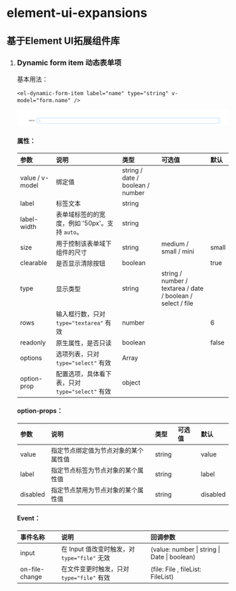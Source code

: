 <!--
 * @Date: 2020-06-17 22:02:56
 * @LastEditors: 曾令宇
 * @LastEditTime: 2020-06-24 15:33:44
 * @FilePath: \element-ui-expansions\README.md
--> 
# element-ui-expansions
## 基于Element UI拓展组件库

1. ### Dynamic form item 动态表单项

   基本用法：

   ```vue
   <el-dynamic-form-item label="name" type="string" v-model="form.name" />
   ```

   ![image-20200624140627272](doc_img/image-20200624140627272.png)

   #### 属性：

   | 参数            | 说明                                            | 类型                             | 可选值                                                      | 默认  |
   | --------------- | ----------------------------------------------- | -------------------------------- | ----------------------------------------------------------- | ----- |
   | value / v-model | 绑定值                                          | string / date / boolean / number |                                                             |       |
   | label           | 标签文本                                        | string                           |                                                             |       |
   | label-width     | 表单域标签的的宽度，例如 '50px'。支持 `auto`。  | string                           |                                                             |       |
   | size            | 用于控制该表单域下组件的尺寸                    | string                           | medium / small / mini                                       | small |
   | clearable       | 是否显示清除按钮                                | boolean                          |                                                             | true  |
   | type            | 显示类型                                        | string                           | string / number / textarea / date / boolean / select / file |       |
   | rows            | 输入框行数，只对 `type="textarea"` 有效         | number                           |                                                             | 6     |
   | readonly        | 原生属性，是否只读                              | boolean                          |                                                             | false |
   | options         | 选项列表，只对 `type="select"` 有效             | Array                            |                                                             |       |
   | option-prop     | 配置选项，具体看下表，只对 `type="select"` 有效 | object                           |                                                             |       |

   #### option-props：

   | 参数     | 说明                                 | 类型   | 可选值 | 默认     |
   | -------- | ------------------------------------ | ------ | ------ | -------- |
   | value    | 指定节点绑定值为节点对象的某个属性值 | string |        | value    |
   | label    | 指定节点标签为节点对象的某个属性值   | string |        | label    |
   | disabled | 指定节点禁用为节点对象的某个属性值   | string |        | disabled |

   #### Event：

   | 事件名称       | 说明                                         | 回调参数                                                 |
   | -------------- | -------------------------------------------- | -------------------------------------------------------- |
   | input          | 在 Input 值改变时触发，对 `type="file"` 无效 | (value: number &#124; string &#124; Date &#124; boolean) |
   | on-file-change | 在文件变更时触发，只对 `type="file"` 有效    | (file: File ,  fileList: FileList)                       |

   